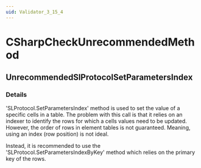 ```yaml
---
uid: Validator_3_15_4
---
```


# CSharpCheckUnrecommendedMethod

## UnrecommendedSlProtocolSetParametersIndex

<!-- Description, Properties, ... sections are auto-generated. -->
<!-- REPLACE ME AUTO-GENERATION -->

### Details

'SLProtocol.SetParametersIndex' method is used to set the value of a specific cells in a table.
The problem with this call is that it relies on an indexer to identify the rows for which a cells values need to be updated.
However, the order of rows in element tables is not guaranteed.
Meaning, using an index (row position) is not ideal.

Instead, it is recommended to use the 'SLProtocol.SetParametersIndexByKey' method which relies on the primary key of the rows.

<!-- Uncomment to add example code -->
<!--### Example code-->
